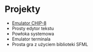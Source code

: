 # Projekty
* [Emulator CHIP-8](tofilwiktor.github.io/strony/chip8)
* Prosty edytor tekstu
* Powłoka systemowa
* Emulator terminala
* Prosta gra z użyciem biblioteki SFML
